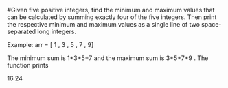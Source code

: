 #Given five positive integers, find the minimum and maximum values that can be calculated by summing exactly four of the five integers. Then print the respective minimum and maximum values as a single line of two space-separated long integers.

Example: arr = [ 1 , 3 , 5 , 7 , 9]

The minimum sum is 1+3+5+7 and the maximum sum is 3+5+7+9 . The function prints

16 24
